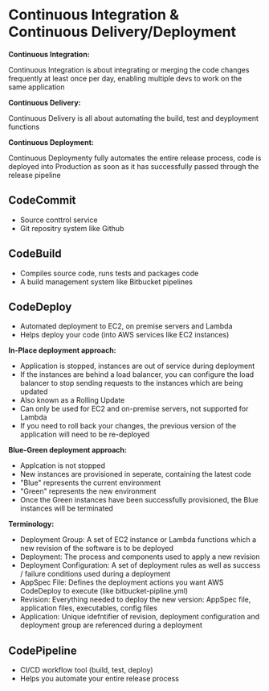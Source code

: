 # Continuous Integration & Continuous Delivery/Deployment

**Continuous Integration:**

Continuous Integration is about integrating or merging the code changes frequently
at least once per day, enabling multiple devs to work on the same application

**Continuous Delivery:**

Continuous Delivery is all about automating the build, test and deyployment functions

**Continuous Deployment:**

Continuous Deploymenty fully automates the entire release process,
code is deployed into Production as soon as it has successfully passed through the release pipeline

## CodeCommit

- Source conttrol service
- Git repositry system like Github

## CodeBuild

- Compiles source code, runs tests and packages code
- A build management system like Bitbucket pipelines

## CodeDeploy

- Automated deployment to EC2, on premise servers and Lambda
- Helps deploy your code (into AWS services like EC2 instances)

**In-Place deployment approach:**

- Application is stopped, instances are out of service during deployment
- If the instances are behind a load balancer, you can configure the load balancer to stop sending requests to the instances which are being updated
- Also known as a Rolling Update
- Can only be used for EC2 and on-premise servers, not supported for Lambda
- If you need to roll back your changes, the previous version of the application will need to be re-deployed

**Blue-Green deployment approach:**

- Applcation is not stopped
- New instances are provisioned in seperate, containing the latest code
- "Blue" represents the current environment
- "Green" represents the new environment
- Once the Green instances have been successfully provisioned, the Blue instances will be terminated

**Terminology:**

- Deployment Group: A set of EC2 instance or Lambda functions which a new revision of the software is to be deployed
- Deployment: The process and components used to apply a new revision
- Deployment Configuration: A set of deployment rules as well as success / failure conditions used during a deployment
- AppSpec File: Defines the deployment actions you want AWS CodeDeploy to execute (like bitbucket-pipline.yml)
- Revision: Everything needed to deploy the new version: AppSpec file, application files, executables, config files
- Application: Unique idefntifier of revision, deployment configuration and deployment group are referenced during a deployment

## CodePipeline

- CI/CD workflow tool (build, test, deploy)
- Helps you automate your entire release process
